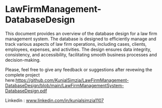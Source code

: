 # LawFirmManagement-DatabaseDesign

This document provides an overview of the database design for a law firm management system. The database is designed to efficiently manage and track various aspects of law firm operations, including cases, clients, employees, expenses, and activities. The design ensures data integrity, consistency, and accessibility, facilitating smooth business processes and decision-making.

Please, feel free to give any feedback or suggestions after revewing the complete project here:https://github.com/KunjalSimzia/LawFirmManagement-DatabaseDesign/blob/main/LawFirmManagementSystem-DatabaseDesign.pdf

Linkedin : www.linkedin.com/in/kunjalsimzia1107

